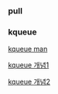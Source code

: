 







### pull





### kqueue

[kqueue man](https://hyeonski.tistory.com/10)

[kqueue 개념1](https://ri3n.tistory.com/94#select--)

[kqueue 개념2](https://hyeonski.tistory.com/9)

